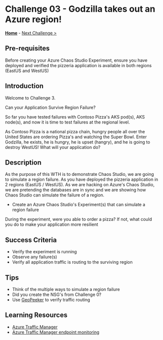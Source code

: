 # Challenge 03 - Godzilla takes out an Azure region!

**[Home](../README.md)** - [Next Challenge >](./Challenge-04.md)


## Pre-requisites

Before creating your Azure Chaos Studio Experiment, ensure you have deployed and verified the pizzeria application is available in both regions (EastUS
and WestUS)

## Introduction

Welcome to Challenge 3. 

Can your Application Survive Region Failure?

So far you have tested failures with Contoso Pizza's AKS pod(s), AKS node(s), and now it is time to test failures at the regional
level. 

As Contoso Pizza is a national pizza chain, hungry people all over the United States are ordering Pizza's and watching the Super
Bowl. Enter Godzilla, he exists, he is hungry, he is upset (hangry), and he is going to destroy WestUS! What will your application
do? 
 

## Description

As the purpose of this WTH is to demonstrate Chaos Studio, we are going to simulate a region failure. As you have deployed the pizzeria application in 2 regions
(EastUS / WestUS). As we are hacking on Azure's Chaos Studio, we are pretending the databases are in sync and we are showing how Chaos Studio can simulate
the failure of a region.   

- Create an Azure Chaos Studio's Experiment(s) that can simulate a region failure

During the experiment, were you able to order a pizza? If not, what could you do to make your application more resilient


## Success Criteria

- Verify the experiment is running
- Observe any failure(s)
- Verify all application traffic is routing to the surviving region

## Tips

-  Think of the multiple ways to simulate a region failure 
-  Did you create the NSG's from Challenge 0? 
-  Use [GeoPeeker](https://geopeeker.com/home/default) to verify traffic routing


## Learning Resources

- [Azure Traffic Manager](https://docs.microsoft.com/en-us/azure/traffic-manager/traffic-manager-configure-priority-routing-method)
- [Azure Traffic Manager endpoint monitoring](https://docs.microsoft.com/en-us/azure/traffic-manager/traffic-manager-monitoring)

